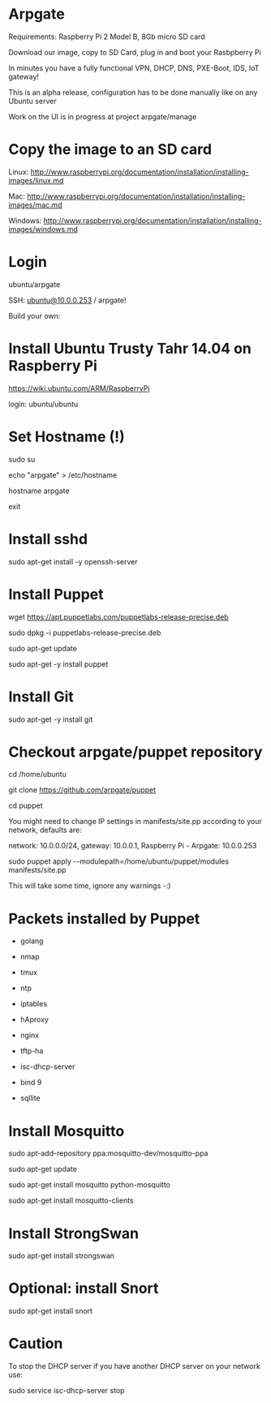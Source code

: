 # Arpgate

Requirements: Raspberry Pi 2 Model B, 8Gb micro SD card


Download our image, copy to SD Card, plug in and boot your Rasbpberry Pi

In minutes you have a fully functional VPN, DHCP, DNS, PXE-Boot, IDS, IoT gateway!

This is an alpha release, configuration has to be done manually like on any Ubuntu server

Work on the UI is in progress at project arpgate/manage



Copy the image to an SD card
============================
Linux: http://www.raspberrypi.org/documentation/installation/installing-images/linux.md

Mac: http://www.raspberrypi.org/documentation/installation/installing-images/mac.md

Windows: http://www.raspberrypi.org/documentation/installation/installing-images/windows.md


Login
=====
ubuntu/arpgate

SSH: ubuntu@10.0.0.253 / arpgate!



Build your own:

Install Ubuntu Trusty Tahr 14.04 on Raspberry Pi
================================================
https://wiki.ubuntu.com/ARM/RaspberryPi

login: ubuntu/ubuntu


Set Hostname (!)
================
sudo su

echo "arpgate" > /etc/hostname 

hostname arpgate

exit


Install sshd
============
sudo apt-get install -y openssh-server


Install Puppet
==============
wget https://apt.puppetlabs.com/puppetlabs-release-precise.deb

sudo dpkg -i puppetlabs-release-precise.deb

sudo apt-get update

sudo apt-get -y install puppet



Install Git
===========
sudo apt-get -y install git


Checkout arpgate/puppet repository
==================================
cd /home/ubuntu

git clone https://github.com/arpgate/puppet

cd puppet

You might need to change IP settings in manifests/site.pp according to your network, defaults are:

network: 10.0.0.0/24, gateway: 10.0.0.1, Raspberry Pi - Arpgate: 10.0.0.253

sudo puppet apply --modulepath=/home/ubuntu/puppet/modules manifests/site.pp  

This will take some time, ignore any warnings -:)


Packets installed by Puppet
===========================
- golang

- nmap

- tmux

- ntp

- iptables

- hAproxy

- nginx

- tftp-ha

- isc-dhcp-server

- bind 9

- sqllite


Install Mosquitto
=================
sudo apt-add-repository ppa:mosquitto-dev/mosquitto-ppa

sudo apt-get update

sudo apt-get install mosquitto python-mosquitto

sudo apt-get install mosquitto-clients


Install StrongSwan
===================
sudo apt-get install strongswan


Optional: install Snort
=======================
sudo apt-get install snort


Caution
=======
To stop the DHCP server if you have another DHCP server on your network use:

sudo service isc-dhcp-server stop












